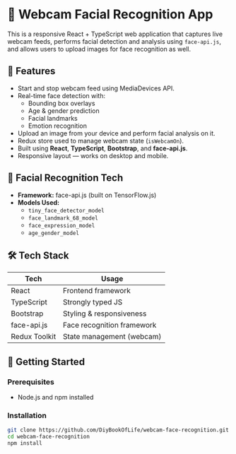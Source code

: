 # 🎥 Webcam Facial Recognition App

This is a responsive React + TypeScript web application that captures live webcam feeds, performs facial detection and analysis using `face-api.js`, and allows users to upload images for face recognition as well.

## 📸 Features

- Start and stop webcam feed using MediaDevices API.
- Real-time face detection with:
  - Bounding box overlays
  - Age & gender prediction
  - Facial landmarks
  - Emotion recognition
- Upload an image from your device and perform facial analysis on it.
- Redux store used to manage webcam state (`isWebcamOn`).
- Built using **React**, **TypeScript**, **Bootstrap**, and **face-api.js**.
- Responsive layout — works on desktop and mobile.

## 🧠 Facial Recognition Tech

- **Framework:** face-api.js (built on TensorFlow.js)
- **Models Used:**
  - `tiny_face_detector_model`
  - `face_landmark_68_model`
  - `face_expression_model`
  - `age_gender_model`

## 🛠 Tech Stack

| Tech           | Usage                        |
|----------------|------------------------------|
| React          | Frontend framework           |
| TypeScript     | Strongly typed JS            |
| Bootstrap      | Styling & responsiveness     |
| face-api.js    | Face recognition framework   |
| Redux Toolkit  | State management (webcam)    |

## 🚀 Getting Started

### Prerequisites
- Node.js and npm installed

### Installation

```bash
git clone https://github.com/DiyBookOfLife/webcam-face-recognition.git
cd webcam-face-recognition
npm install
